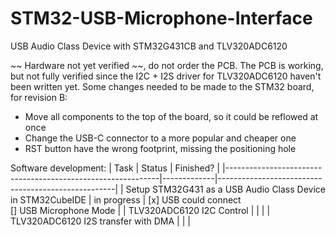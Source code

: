# STM32-USB-Microphone-Interface
USB Audio Class Device with STM32G431CB and TLV320ADC6120

~~ Hardware not yet verified ~~, do not order the PCB. 
The PCB is working, but not fully verified since the I2C + I2S driver for TLV320ADC6120 haven't been written yet.
Some changes needed to be made to the STM32 board, for revision B:
 - Move all components to the top of the board, so it could be reflowed at once
 - Change the USB-C connector to a more popular and cheaper one
 - RST button have the wrong footprint, missing the positioning hole
 
Software development:
| Task                                                        | Status      | Finished?                                          |
|-------------------------------------------------------------|-------------|----------------------------------------------------|
| Setup STM32G431 as a USB Audio Class Device in STM32CubeIDE | in progress | [x] USB could connect <br/> [] USB Microphone Mode |
| TLV320ADC6120 I2C Control                                   |             |                                                    |
| TLV320ADC6120 I2S transfer with DMA                         |             |                                                    |